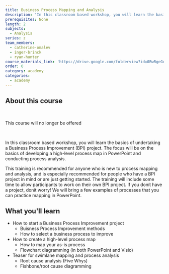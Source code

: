 ```yaml
---
title: Business Process Mapping and Analysis
description: 'In this classroom based workshop, you will learn the basics of undertaking a Business Process Improvement (BPI) project. The focus will be on the basics of developing a high-level process map in PowerPoint and conducting process analysis.'
prerequisites: None
length: 2
subjects:
  - Analysis
series: z
team_members:
  - catherine-omalev
  - inger-brinck
  - ryan-hunter
course_materials_link: 'https://drive.google.com/folderview?id=0BwRgeGq-b8f9SVZyeHVoa2ZjT0k&usp=sharing'
order: 0
category: academy
categories:
  - academy
---
```



## About this course

&nbsp;

This course will no longer be offered

&nbsp;

In this classroom based workshop, you will learn the basics of undertaking a Business Process Improvement (BPI) project. The focus will be on the basics of developing a high-level process map in PowerPoint and conducting process analysis.

This training is recommended for anyone who is new to process mapping and analysis, and is especially recommended for people who have a BPI project in mind or are just getting started. The training will include some time to allow participants to work on their own BPI project. If you don&iacute;t have a project, don&iacute;t worry! We will bring a few examples of processes that you can practice mapping in PowerPoint.

## What you'll learn

* How to start a Business Process Improvement project
  * Buisness Process Improvement methods
  * How to select a business process to improve
* How to create a high-level process map
  * How to map your as-is process
  * Flowchart diagramming (in both PowerPoint and Visio)
* Teaser for swimlane mapping and process analysis
  * Root cause analysis (Five Whys)
  * Fishbone/root cause diagramming